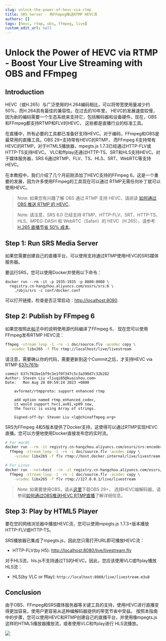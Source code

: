 ```yaml
---
slug: unlock-the-power-of-hevc-via-rtmp
title: SRS Server - 用FFmpeg推送RTMP HEVC流
authors: []
tags: [hevc, rtmp, obs, ffmpeg, live]
custom_edit_url: null
---
```


# Unlock the Power of HEVC via RTMP - Boost Your Live Streaming with OBS and FFmpeg

## Introduction

HEVC（或H.265）与广泛使用的H.264编码相比，可以将带宽使用量减少约50%，而H.264具有最佳的兼容性。在过去的10年里，
HEVC的发展速度较慢，因为新的编码需要一个生态系统来支持它，包括解码器和设备硬件。现在，OBS和FFmpeg都支持RTMP和FLV的HEVC，
这些都是直播行业的标准工具。

<!--truncate-->

在直播中，所有必要的工具都已准备好支持HEVC。对于编码，FFmpeg和OBS是最常用的直播工具。OBS 29+支持带有HEVC的RTMP，
而FFmpeg 6支持带有HEVC的RTMP。对于HTML5播放器，mpegts.js 1.7.3已经通过HTTP-FLV或HTTP-TS支持HEVC。
VLC和ffplay还通过HTTP-TS、SRT和HLS支持HEVC。对于媒体服务器，SRS 6通过RTMP、FLV、TS、HLS、SRT、WebRTC等支持HEVC。

在本教程中，我们介绍了几个月前刚添加了HEVC支持的FFmpeg 6。这是一个重要的发展，因为许多使用FFmpeg的工具现在可以通过
RTMP无需任何补丁就可以使用HEVC。

> Note: 如果您有兴趣了解 OBS 通过 RTMP 支持 HEVC，请阅读
> [如何通过 OBS 推送 RTMP 的 HEVC](./2023-04-08-Push-HEVC-via-RTMP-by-OBS.md)。

> Note: 请注意，SRS 6.0 已经支持 RTMP、HTTP-FLV、SRT、HTTP-TS、HLS、MPEG-DASH
> 和 WebRTC（Safari）的 HEVC（H.265），请参考 [H.265 直播节省 50% 成本](./2023-03-07-Lets-Do-H265-Live-Streaming.md)。

## Step 1: Run SRS Media Server

如果您需要创建自己的直播平台，可以使用支持通过RTMP使用HEVC的SRS媒体服务器。

要运行SRS，您可以使用Docker并使用以下命令：

```
docker run --rm -it -p 1935:1935 -p 8080:8080 \
  registry.cn-hangzhou.aliyuncs.com/ossrs/srs:6 \
    ./objs/srs -c conf/docker.conf
```

可以打开链接，检查是否正常启动：[http://localhost:8080](http://localhost:8080).

## Step 2: Publish by FFmpeg 6

如果您按照此[帖子](/docs/v6/doc/hevc#ffmpeg-tools)中的说明使用源代码编译了FFmpeg 6，
现在您可以使用FFmpeg发布RTMP HEVC流：

```bash
ffmpeg -stream_loop -1 -re -i doc/source.flv -acodec copy \
  -vcodec libx265 -f flv rtmp://localhost/live/livestream
```

请注意，需要确认你的代码，需要更新到这个Commit之后，才支持HEVC via RTMP
[637c761b](https://github.com/FFmpeg/FFmpeg/commit/637c761be1bf9c3e1f0f347c5c3a390d7c32b282):

```
commit 637c761be1bf9c3e1f0f347c5c3a390d7c32b282
Author: Steven Liu <liuqi05@kuaishou.com>
Date:   Mon Aug 28 09:59:24 2023 +0800

    avformat/rtmpproto: support enhanced rtmp
    
    add option named rtmp_enhanced_codec,
    it would support hvc1,av01,vp09 now,
    the fourcc is using Array of strings.
    
    Signed-off-by: Steven Liu <lq@chinaffmpeg.org>
```

SRS为FFmpeg 4和5版本提供了Docker支持，这使得可以通过RTMP实现HEVC直播。您可以方便地使用Docker直接发布您的实时流。

```bash
# For macOS
docker run --rm -it registry.cn-hangzhou.aliyuncs.com/ossrs/srs:encoder \
  ffmpeg -stream_loop -1 -re -i doc/source.flv -acodec copy \
    -vcodec libx265 -f flv rtmp://host.docker.internal/live/livestream

# For Linux
docker run --net=host --rm -it registry.cn-hangzhou.aliyuncs.com/ossrs/srs:encoder \
  ffmpeg -stream_loop -1 -re -i doc/source.flv -acodec copy \
    -vcodec libx265 -f flv rtmp://127.0.0.1/live/livestream
```

> Note: 如果要使用OBS，请从[这里](https://github.com/obsproject/obs-studio/releases)下载OBS 29+，
> 选择HEVC编解码器，请参阅[如何通过OBS推送HEVC RTMP直播](./2023-04-08-Push-HEVC-via-RTMP-by-OBS.md)了解详细信息。

## Step 3: Play by HTML5 Player

要在您的网络浏览器中播放HEVC流，您可以使用mpegts.js 1.7.3+版本播放HTTP-FLV或HTTP-TS。

SRS播放器已集成了mpegts.js，因此您只需打开URL即可播放HEVC流：

* HTTP-FLV(by H5):  [http://localhost:8080/live/livestream.flv](http://localhost:8080/players/srs_player.html?autostart=true)

对于HLS流，hls.js不支持通过TS的HEVC。因此，您应该使用VLC或ffplay播放HLS流：

* HLS(by VLC or fflay): `http://localhost:8080/live/livestream.m3u8`

## Conclusion

由于OBS、FFmpeg和SRS媒体服务器等关键工具的支持，使用HEVC进行直播变得更加容易，使用户更容易从这种编解码器提供的带宽节省中受益。
按照本指南中的步骤，您可以使用HEVC和RTMP创建自己的直播平台，并使用像mpegts.js这样的HTML5播放器播放流，或者使用VLC和ffplay进行
HLS流播放。

![](https://ossrs.net/gif/v1/sls.gif?site=ossrs.net&path=/lts/blog-zh/23-10-26-Unlock-the-Power-of-HEVC-via-RTMP)

